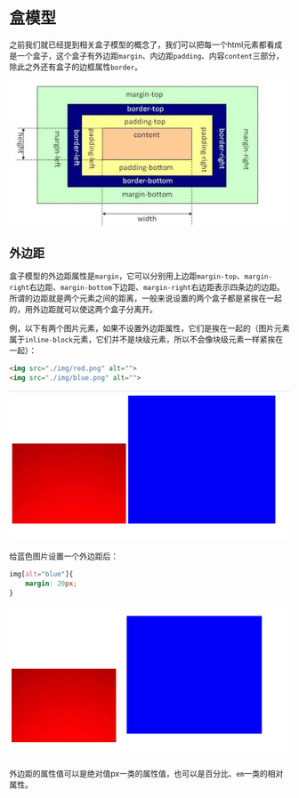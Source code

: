 # 盒模型

之前我们就已经提到相关盒子模型的概念了，我们可以把每一个html元素都看成是一个盒子，这个盒子有外边距`margin`、内边距`padding`、内容`content`三部分，除此之外还有盒子的边框属性`border`。

![盒子模型](./img/盒子模型.png)

## 外边距

盒子模型的外边距属性是`margin`，它可以分别用上边距`margin-top`、`margin-right`右边距、`margin-bottom`下边距、`margin-right`右边距表示四条边的边距。所谓的边距就是两个元素之间的距离，一般来说设置的两个盒子都是紧挨在一起的，用外边距就可以使这两个盒子分离开。

例，以下有两个图片元素，如果不设置外边距属性，它们是挨在一起的（图片元素属于`inline-block`元素，它们并不是块级元素，所以不会像块级元素一样紧挨在一起）：

```html
<img src="./img/red.png" alt="">
<img src="./img/blue.png" alt="">
```

![运行结果](./img/1.png)

给蓝色图片设置一个外边距后：

```css
img[alt="blue"]{
    margin: 20px;
}
```

![运行结果](./img/2.png)

外边距的属性值可以是绝对值px一类的属性值，也可以是百分比、`em`一类的相对属性。

